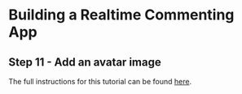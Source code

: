 # Building a Realtime Commenting App

## Step 11 - Add an avatar image

The full instructions for this tutorial can be found [here](https://ably.com/tutorials/reactjs-realtime-commenting).
